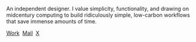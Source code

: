 An independent designer. I value simplicity, functionality, and drawing on midcentury computing to build ridiculously simple, low-carbon workflows that save immense amounts of time.

[Work](https://read.cv/calebjolliffe)&nbsp;
[Mail](mailto:jolliffe@black.com)&nbsp;
[X](https://twitter.com/calebjolliffe)
